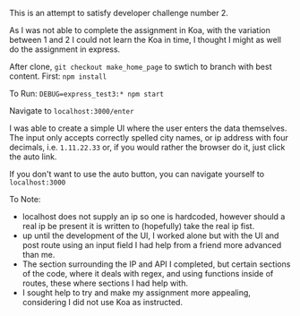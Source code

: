 This is an attempt to satisfy developer challenge number 2.

As I was not able to complete the assignment in Koa, with the variation between 1 and 2 I could not learn the Koa in time, I thought I might as well do the assignment in express.

After clone, `git checkout make_home_page` to swtich to branch with best content.
First: `npm install`

To Run: `DEBUG=express_test3:* npm start`

Navigate to `localhost:3000/enter`

I was able to create a simple UI where the user enters the data themselves.   The input only accepts correctly spelled city names, or ip address with four decimals, i.e. `1.11.22.33` or, if you would rather the browser do it, just click the auto link.

If you don't want to use the auto button, you can navigate yourself to `localhost:3000`

To Note:
- localhost does not supply an ip so one is hardcoded, however should a real ip be present it is written to (hopefully)
take the real ip fist.
- up until the development of the UI, I worked alone but with the UI and post route using an input field I had help from a friend more advanced than me.
- The section surrounding the IP and API I completed, but certain sections of the code, where it deals with regex, and using functions inside of routes, these where sections I had help with.
- I sought help to try and make my assignment more appealing, considering I did not use Koa as instructed.
